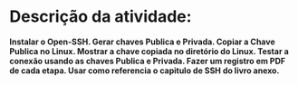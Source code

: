 # Descrição da atividade: 
**Instalar o Open-SSH. Gerar chaves Publica e Privada. Copiar a Chave Publica no Linux. Mostrar a chave copiada no diretório do Linux. Testar a conexão usando as chaves Publica e Privada.
Fazer um registro em PDF de cada etapa.
Usar como referencia o capitulo de SSH do livro anexo.**
